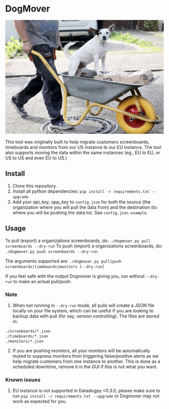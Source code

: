 # DogMover

![Alt text](./dogmover.png "A moving dog.")

This tool was originally built to help migrate customers screenboards, timeboards and monitors from our US instance to our EU instance. The tool also supports moving the data within the same instances (eg., EU to EU, or US to US and even EU to US.)

## Install
1. Clone this repository.
2. Install all python dependencies: `pip install -r requirements.txt --upgrade`
2. Add your _api_key_, _app_key_ to `config.json` for both the source (the organization where you will pull the data from) and the destination (to where you will be pushing the data to). See `config.json.example`. 

## Usage
To pull (export) a organizations screenboards, do:
`./dogmover.py pull screenboards --dry-run`
To push (import) a organizations screenboards, do:
`./dogmover.py push screenboards --dry-run`

The arguments supported are:
`./dogmover.py pull|push screenboards|timeboards|monitors [--dry-run] `

If you feel safe with the output Dogmover is giving you, run without `--dry-run` to make an actual pull/push.

### Note
1. When not running in `--dry-run` mode, all pulls will create a JSON file locally on your file system, which can be useful if you are looking to backup data with pull (for say, version controlling). The files are stored in:
``` 
./screnboards/*.json
./timeboards/*.json
./monitors/*.json
```

2. If you are pushing monitors, all your monitors will be automatically muted to suppress monitors from triggering false/positive alerts as we help migrate customers from one instance to another. This is done as a scheduled downtime, remove it in the GUI if this is not what you want.

### Known issues
1. EU instance is not supported in Datadogpy <0.3.0, please make sure to run `pip install -r requirements.txt --upgrade` or Dogmover may not work as expected for you.
